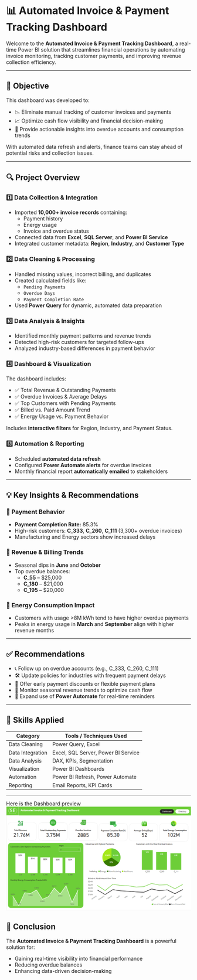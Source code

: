 # 📊 Automated Invoice & Payment Tracking Dashboard

Welcome to the **Automated Invoice & Payment Tracking Dashboard**, a real-time Power BI solution that streamlines financial operations by automating invoice monitoring, tracking customer payments, and improving revenue collection efficiency.

---

## 📌 Objective

This dashboard was developed to:

- 📉 Eliminate manual tracking of customer invoices and payments  
- 📈 Optimize cash flow visibility and financial decision-making  
- 🧠 Provide actionable insights into overdue accounts and consumption trends

With automated data refresh and alerts, finance teams can stay ahead of potential risks and collection issues.

---

## 🔍 Project Overview

### 1️⃣ Data Collection & Integration
- Imported **10,000+ invoice records** containing:
  - Payment history
  - Energy usage
  - Invoice and overdue status
- Connected data from **Excel**, **SQL Server**, and **Power BI Service**
- Integrated customer metadata: **Region**, **Industry**, and **Customer Type**

### 2️⃣ Data Cleaning & Processing
- Handled missing values, incorrect billing, and duplicates
- Created calculated fields like:
  - `Pending Payments`
  - `Overdue Days`
  - `Payment Completion Rate`
- Used **Power Query** for dynamic, automated data preparation

### 3️⃣ Data Analysis & Insights
- Identified monthly payment patterns and revenue trends
- Detected high-risk customers for targeted follow-ups
- Analyzed industry-based differences in payment behavior

### 4️⃣ Dashboard & Visualization
The dashboard includes:

- ✅ Total Revenue & Outstanding Payments  
- ✅ Overdue Invoices & Average Delays  
- ✅ Top Customers with Pending Payments  
- ✅ Billed vs. Paid Amount Trend  
- ✅ Energy Usage vs. Payment Behavior  

Includes **interactive filters** for Region, Industry, and Payment Status.

### 5️⃣ Automation & Reporting
- Scheduled **automated data refresh**
- Configured **Power Automate alerts** for overdue invoices
- Monthly financial report **automatically emailed** to stakeholders

---

## 💡 Key Insights & Recommendations

### 🔹 Payment Behavior
- **Payment Completion Rate:** 85.3%
- High-risk customers: **C_333**, **C_260**, **C_111** (3,300+ overdue invoices)
- Manufacturing and Energy sectors show increased delays

### 🔹 Revenue & Billing Trends
- Seasonal dips in **June** and **October**
- Top overdue balances:
  - **C_55** – $25,000
  - **C_180** – $21,000
  - **C_195** – $20,000

### 🔹 Energy Consumption Impact
- Customers with usage >8M kWh tend to have higher overdue payments
- Peaks in energy usage in **March** and **September** align with higher revenue months

---

## ✅ Recommendations

- 📞 Follow up on overdue accounts (e.g., C_333, C_260, C_111)
- 🛠️ Update policies for industries with frequent payment delays
- 🎁 Offer early payment discounts or flexible payment plans
- 🔄 Monitor seasonal revenue trends to optimize cash flow
- 🤖 Expand use of **Power Automate** for real-time reminders

---

## 🧠 Skills Applied

| Category                   | Tools / Techniques Used                         |
|----------------------------|--------------------------------------------------|
| Data Cleaning              | Power Query, Excel                              |
| Data Integration           | Excel, SQL Server, Power BI Service             |
| Data Analysis              | DAX, KPIs, Segmentation                         |
| Visualization              | Power BI Dashboards                             |
| Automation                 | Power BI Refresh, Power Automate                |
| Reporting                  | Email Reports, KPI Cards                        |

---
Here is the Dashboard preview
![Dashboard Preview](https://github.com/Monika365/Automated-Invoice-Payment-Tracking-Dashboard/blob/master/Screenshot.png)

## 🚀 Conclusion

The **Automated Invoice & Payment Tracking Dashboard** is a powerful solution for:

- Gaining real-time visibility into financial performance  
- Reducing overdue balances  
- Enhancing data-driven decision-making  
